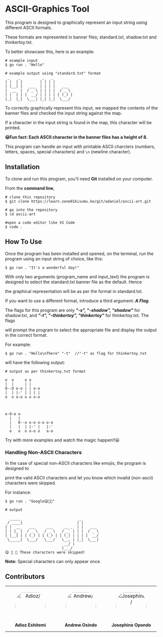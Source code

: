 # ASCII-Graphics Tool

This program is designed to graphically represent an input string using different ASCII formats.

These formats are represented in banner files; standard.txt, shadow.txt and thinkertoy.txt.

To better showcase this, here is an example:

```
# example input
$ go run . "Hello"

# example output using "standard.txt" format
 _    _          _   _
| |  | |        | | | |
| |__| |   ___  | | | |   ___
|  __  |  / _ \ | | | |  / _ \
| |  | | |  __/ | | | | | (_) |
|_|  |_|  \___| |_| |_|  \___/

```

To correctly graphically represent this input, we mapped the contents of the banner files and checked the input string against the map.

If a character in the input string is found in the map, this character will be printed.

**😃Fun fact: Each ASCII character in the banner files has a height of 8.**

This program can handle an input with printable ASCII charcters (numbers, letters, spaces, special characters) and `\n` (newline character).

## Installation

To clone and run this program, you'll need **Git** installed on your computer.

From the **command line**,

```
# clone this repository
$ git clone https://learn.zone01kisumu.ke/git/adaniel/ascii-art.git

# go into the repository
$ cd ascii-art

#open a code editor like VS Code
$ code .
```

## How To Use

Once the program has been installed and opened, on the terminal, run the program using an input string of choice, like this:

```
$ go run . "It's a wonderful day!"
```

With only two arguments (program_name and input_text) the program is designed to select the standard.txt banner file as the default. Hence 

the graphical representation will be as per the format in standard.txt.

If you want to use a different format, introduce a third argument: ***A Flag***.

The flags for this program are only ***"-s", "-shadow", "shadow"*** for shadow.txt, and ***"-t", "-thinkertoy", "thinkertoy"*** for thinkertoy.txt. The flags

will prompt the program to select the appropriate file and display the output in the correct format.

For example:

```
$ go run . "Hello\nThere" "-t"  //"-t" as flag for thinkertoy.txt
```

will have the following output:

```
# output as per thinkertoy.txt format

o  o     o o     
|  |     | |     
O--O o-o | | o-o 
|  | |-' | | | | 
o  o o-o o o o-o 
                 
                 
                       
o-O-o o                
  |   |                
  |   O--o o-o o-o o-o 
  |   |  | |-' |   |-' 
  o   o  o o-o o   o-o 

```

Try with more examples and watch the magic happen!!😃

### Handling Non-ASCII Characters

In the case of special non-ASCII characters like emojis, 
the program is designed to 

print the valid ASCII characters and let you know which invalid (non-ascii) characters were skipped.

For instance:

```
$ go run . "Google😋🤯🫣"

# output

  _____                           _         
 / ____|                         | |        
| |  __    ___     ___     __ _  | |   ___  
| | |_ |  / _ \   / _ \   / _` | | |  / _ \ 
| |__| | | (_) | | (_) | | (_| | | | |  __/ 
 \_____|  \___/   \___/   \__, | |_|  \___| 
                           __/ |            
                          |___/             
😋 🤯 🫣 These characters were skipped!
```

**Note:**
Special characters can only appear once.

## Contributors

<table>
<tr>
    <td align="center" style="word-wrap: break-word; width: 150.0; height: 150.0">
        <a href=https://github.com/adiozdaniel>
            <img src=https://avatars.githubusercontent.com/u/42722945?v=4 width="100;"  style="border-radius:50%;align-items:center;justify-content:center;overflow:hidden;padding-top:10px" alt=Adioz/>
            <br />
            <sub style="font-size:14px"><b>Adioz Eshitemi</b></sub>
        </a>
    </td>
    <td align="center" style="word-wrap: break-word; width: 150.0; height: 150.0">
        <a href=https://github.com/andyosyndoh>
            <img src=https://lh3.googleusercontent.com/a/ACg8ocJxdK377MFuE7RWjNgvNWAzUXOGYu7axz1M55VZDeEgGy1CMuDV=s96-c-rg-br100 width="100;"  style="border-radius:50%;align-items:center;justify-content:center;overflow:hidden;padding-top:10px" alt=Andrew/>
            <br />
            <sub style="font-size:14px"><b>Andrew Osindo</b></sub>
        </a>
    </td>
    <td align="center" style="word-wrap: break-word; width: 150.0; height: 150.0">
        <a href=https://github.com/josie-opondo>
            <img src=https://avatars.githubusercontent.com/u/77047643?v=4 width="100;"  style="border-radius:50%;align-items:center;justify-content:center;overflow:hidden;padding-top:10px" alt=Josephine/>
            <br />
            <sub style="font-size:14px"><b>Josephine Opondo</b></sub>
        </a>
    </td>
</tr>
</table>
